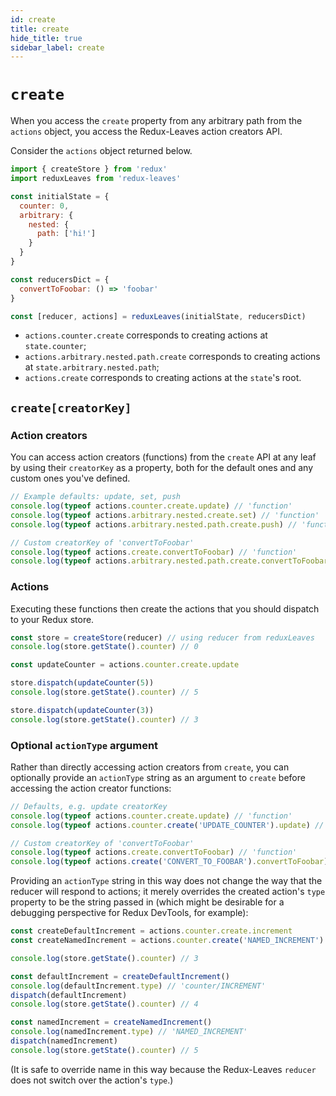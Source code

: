 ```yaml
---
id: create
title: create
hide_title: true
sidebar_label: create
---
```


# `create`

When you access the `create` property from any arbitrary path from the `actions` object, you access the Redux-Leaves action creators API.

Consider the `actions` object returned below.
```js
import { createStore } from 'redux'
import reduxLeaves from 'redux-leaves'

const initialState = {
  counter: 0,
  arbitrary: {
    nested: {
      path: ['hi!']
    }
  }
}

const reducersDict = {
  convertToFoobar: () => 'foobar'
}

const [reducer, actions] = reduxLeaves(initialState, reducersDict)
```

* `actions.counter.create` corresponds to creating actions at `state.counter`;
* `actions.arbitrary.nested.path.create` corresponds to creating actions at `state.arbitrary.nested.path`;
* `actions.create` corresponds to creating actions at the `state`'s root.

## `create[creatorKey]`
### Action creators
You can access action creators (functions) from the `create` API at any leaf by using their `creatorKey` as a property, both for the default ones and any custom ones you've defined.

```js
// Example defaults: update, set, push
console.log(typeof actions.counter.create.update) // 'function'
console.log(typeof actions.arbitrary.nested.create.set) // 'function'
console.log(typeof actions.arbitrary.nested.path.create.push) // 'function'

// Custom creatorKey of 'convertToFoobar'
console.log(typeof actions.create.convertToFoobar) // 'function'
console.log(typeof actions.arbitrary.nested.path.create.convertToFoobar) // 'function'
```

### Actions
Executing these functions then create the actions that you should dispatch to your Redux store.

```js
const store = createStore(reducer) // using reducer from reduxLeaves
console.log(store.getState().counter) // 0

const updateCounter = actions.counter.create.update

store.dispatch(updateCounter(5))
console.log(store.getState().counter) // 5

store.dispatch(updateCounter(3))
console.log(store.getState().counter) // 3
```

### Optional `actionType` argument
Rather than directly accessing action creators from `create`, you can optionally provide an `actionType` string as an argument to `create` before accessing the action creator functions:

```js
// Defaults, e.g. update creatorKey
console.log(typeof actions.counter.create.update) // 'function'
console.log(typeof actions.counter.create('UPDATE_COUNTER').update) // 'function'

// Custom creatorKey of 'convertToFoobar'
console.log(typeof actions.create.convertToFoobar) // 'function'
console.log(typeof actions.create('CONVERT_TO_FOOBAR').convertToFoobar) // 'function'
```

Providing an `actionType` string in this way does not change the way that the reducer will respond to actions; it merely overrides the created action's `type` property to be the string passed in (which might be desirable for a debugging perspective for Redux DevTools, for example):

```js
const createDefaultIncrement = actions.counter.create.increment
const createNamedIncrement = actions.counter.create('NAMED_INCREMENT').increment

console.log(store.getState().counter) // 3

const defaultIncrement = createDefaultIncrement()
console.log(defaultIncrement.type) // 'counter/INCREMENT'
dispatch(defaultIncrement)
console.log(store.getState().counter) // 4

const namedIncrement = createNamedIncrement()
console.log(namedIncrement.type) // 'NAMED_INCREMENT'
dispatch(namedIncrement)
console.log(store.getState().counter) // 5
```

(It is safe to override name in this way because the Redux-Leaves `reducer` does not switch over the action's `type`.)